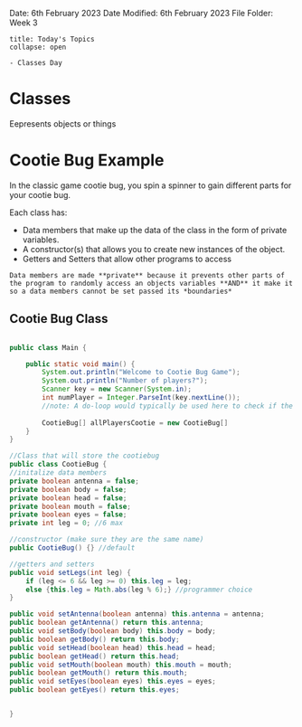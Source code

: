 Date: 6th February 2023
Date Modified: 6th February 2023
File Folder: Week 3

```ad-abstract
title: Today's Topics
collapse: open

- Classes Day
```


# Classes

Eepresents objects or things

# Cootie Bug Example

In the classic game cootie bug, you spin a spinner to gain different parts for your cootie bug.

Each class has: 

- Data members that make up the data of the class in the form of private variables.
- A constructor(s) that allows you to create new instances of the object.
- Getters and Setters that allow other programs to access 


```ad-important
Data members are made **private** because it prevents other parts of the program to randomly access an objects variables **AND** it make it so a data members cannot be set passed its *boundaries*
```

## Cootie Bug Class

```java

public class Main {

	public static void main() {
		System.out.println("Welcome to Cootie Bug Game");
		System.out.println("Number of players?");
		Scanner key = new Scanner(System.in);
		int numPlayer = Integer.ParseInt(key.nextLine()); 
		//note: A do-loop would typically be used here to check if the user has a correct input
		
		CootieBug[] allPlayersCootie = new CootieBug[] 
	}
}

//Class that will store the cootiebug
public class CootieBug {
//initalize data members
private boolean antenna = false;
private boolean body = false;
private boolean head = false;
private boolean mouth = false;
private boolean eyes = false;
private int leg = 0; //6 max

//constructor (make sure they are the same name)
public CootieBug() {} //default

//getters and setters
public void setLegs(int leg) {
	if (leg <= 6 && leg >= 0) this.leg = leg;
	else {this.leg = Math.abs(leg % 6);} //programmer choice
}

public void setAntenna(boolean antenna) this.antenna = antenna;
public boolean getAntenna() return this.antenna;
public void setBody(boolean body) this.body = body;
public boolean getBody() return this.body;
public void setHead(boolean head) this.head = head;
public boolean getHead() return this.head;
public void setMouth(boolean mouth) this.mouth = mouth;
public boolean getMouth() return this.mouth;
public void setEyes(boolean eyes) this.eyes = eyes; 
public boolean getEyes() return this.eyes;


}
```

